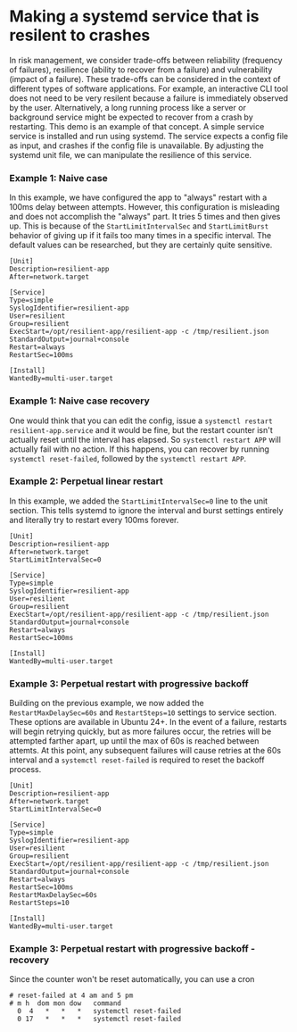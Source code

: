 # Making a systemd service that is resilent to crashes

In risk management, we consider trade-offs between reliability (frequency of failures),
resilience (ability to recover from a failure) and vulnerability (impact of a failure).
These trade-offs can be considered in the context of different types of software
applications. For example, an interactive CLI tool does not need to be very
resilent because a failure is immediately observed by the user. Alternatively,
a long running process like a server or background service might be expected to recover
from a crash by restarting. This demo is an example of that concept. A simple service
service is installed and run using systemd. The service expects a config file as input,
and crashes if the config file is unavailable. By adjusting the systemd unit file, we
can manipulate the resilience of this service.

### Example 1: Naive case

In this example, we have configured the app to "always" restart with a 100ms delay
between attempts. However, this configuration is misleading and does not accomplish
the "always" part. It tries 5 times and then gives up. This is because of the
`StartLimitIntervalSec` and `StartLimitBurst` behavior of giving up if it fails too
many times in a specific interval. The default values can be researched, but they
are certainly quite sensitive. 

```
[Unit]
Description=resilient-app
After=network.target

[Service]
Type=simple
SyslogIdentifier=resilient-app
User=resilient
Group=resilient
ExecStart=/opt/resilient-app/resilient-app -c /tmp/resilient.json
StandardOutput=journal+console
Restart=always
RestartSec=100ms

[Install]
WantedBy=multi-user.target
```

### Example 1: Naive case recovery

One would think that you can edit the config, issue a `systemctl restart resilient-app.service`
and it would be fine, but the restart counter isn't actually reset until the interval
has elapsed. So `systemctl restart APP` will actually fail with no action. If this
happens, you can recover by running `systemctl reset-failed`, followed by the
`systemctl restart APP`.

### Example 2: Perpetual linear restart

In this example, we added the `StartLimitIntervalSec=0` line to the unit section. This
tells systemd to ignore the interval and burst settings entirely and literally try
to restart every 100ms forever.

```
[Unit]
Description=resilient-app
After=network.target
StartLimitIntervalSec=0

[Service]
Type=simple
SyslogIdentifier=resilient-app
User=resilient
Group=resilient
ExecStart=/opt/resilient-app/resilient-app -c /tmp/resilient.json
StandardOutput=journal+console
Restart=always
RestartSec=100ms

[Install]
WantedBy=multi-user.target
```

### Example 3: Perpetual restart with progressive backoff

Building on the previous example, we now added the `RestartMaxDelaySec=60s` and
`RestartSteps=10` settings to service section. These options are available in
Ubuntu 24+. In the event of a failure, restarts will begin retrying quickly, but
as more failures occur, the retries will be attempted farther apart, up until the
max of 60s is reached between attemts. At this point, any subsequent failures will
cause retries at the 60s interval and a `systemctl reset-failed` is required to
reset the backoff process.

```
[Unit]
Description=resilient-app
After=network.target
StartLimitIntervalSec=0

[Service]
Type=simple
SyslogIdentifier=resilient-app
User=resilient
Group=resilient
ExecStart=/opt/resilient-app/resilient-app -c /tmp/resilient.json
StandardOutput=journal+console
Restart=always
RestartSec=100ms
RestartMaxDelaySec=60s
RestartSteps=10

[Install]
WantedBy=multi-user.target
```

### Example 3: Perpetual restart with progressive backoff - recovery

Since the counter won't be reset automatically, you can use a cron

```
# reset-failed at 4 am and 5 pm
# m h  dom mon dow   command
  0  4   *   *   *   systemctl reset-failed
  0 17   *   *   *   systemctl reset-failed
```
